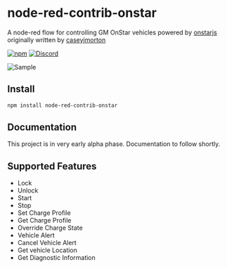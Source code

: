 # node-red-contrib-onstar
A node-red flow for controlling GM OnStar vehicles powered by [onstarjs](https://github.com/samrum/OnStarJS) originally written by [caseyjmorton](https://www.npmjs.com/~caseyjmorton)

[![npm](https://img.shields.io/npm/v/node-red-contrib-onstar.svg)](https://www.npmjs.com/package/node-red-contrib-onstar)
[![Discord](https://img.shields.io/discord/913133909909323887)](https://discord.gg/XX5sz6T9)

![Sample](https://i.imgur.com/wXMHZWT.png)

## Install
```sh
npm install node-red-contrib-onstar
```

## Documentation
This project is in very early alpha phase.  Documentation to follow shortly.

## Supported Features
- Lock
- Unlock
- Start
- Stop
- Set Charge Profile
- Get Charge Profile
- Override Charge State
- Vehicle Alert
- Cancel Vehicle Alert
- Get vehicle Location
- Get Diagnostic Information

